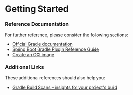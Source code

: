 # Getting Started

### Reference Documentation

For further reference, please consider the following sections:

- [Official Gradle documentation](https://docs.gradle.org)
- [Spring Boot Gradle Plugin Reference Guide](https://docs.spring.io/spring-boot/docs/2.7.1/gradle-plugin/reference/html/)
- [Create an OCI image](https://docs.spring.io/spring-boot/docs/2.7.1/gradle-plugin/reference/html/#build-image)

### Additional Links

These additional references should also help you:

- [Gradle Build Scans – insights for your project's build](https://scans.gradle.com#gradle)

